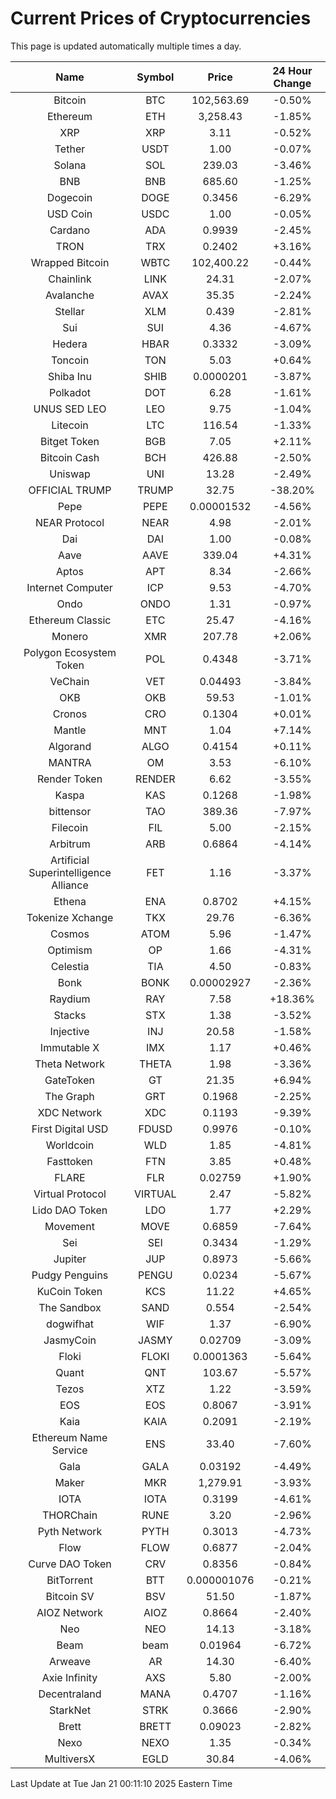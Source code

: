 # Current Prices of Cryptocurrencies
This page is updated automatically multiple times a day.

| Name | Symbol | Price | 24 Hour Change |
| :---: |:---:| :---: | :---: |
| Bitcoin | BTC | 102,563.69 | -0.50% |
| Ethereum | ETH | 3,258.43 | -1.85% |
| XRP | XRP | 3.11 | -0.52% |
| Tether | USDT | 1.00 | -0.07% |
| Solana | SOL | 239.03 | -3.46% |
| BNB | BNB | 685.60 | -1.25% |
| Dogecoin | DOGE | 0.3456 | -6.29% |
| USD Coin | USDC | 1.00 | -0.05% |
| Cardano | ADA | 0.9939 | -2.45% |
| TRON | TRX | 0.2402 | +3.16% |
| Wrapped Bitcoin | WBTC | 102,400.22 | -0.44% |
| Chainlink | LINK | 24.31 | -2.07% |
| Avalanche | AVAX | 35.35 | -2.24% |
| Stellar | XLM | 0.439 | -2.81% |
| Sui | SUI | 4.36 | -4.67% |
| Hedera | HBAR | 0.3332 | -3.09% |
| Toncoin | TON | 5.03 | +0.64% |
| Shiba Inu | SHIB | 0.0000201 | -3.87% |
| Polkadot | DOT | 6.28 | -1.61% |
| UNUS SED LEO | LEO | 9.75 | -1.04% |
| Litecoin | LTC | 116.54 | -1.33% |
| Bitget Token | BGB | 7.05 | +2.11% |
| Bitcoin Cash | BCH | 426.88 | -2.50% |
| Uniswap | UNI | 13.28 | -2.49% |
| OFFICIAL TRUMP | TRUMP | 32.75 | -38.20% |
| Pepe | PEPE | 0.00001532 | -4.56% |
| NEAR Protocol | NEAR | 4.98 | -2.01% |
| Dai | DAI | 1.00 | -0.08% |
| Aave | AAVE | 339.04 | +4.31% |
| Aptos | APT | 8.34 | -2.66% |
| Internet Computer | ICP | 9.53 | -4.70% |
| Ondo | ONDO | 1.31 | -0.97% |
| Ethereum Classic | ETC | 25.47 | -4.16% |
| Monero | XMR | 207.78 | +2.06% |
| Polygon Ecosystem Token | POL | 0.4348 | -3.71% |
| VeChain | VET | 0.04493 | -3.84% |
| OKB | OKB | 59.53 | -1.01% |
| Cronos | CRO | 0.1304 | +0.01% |
| Mantle | MNT | 1.04 | +7.14% |
| Algorand | ALGO | 0.4154 | +0.11% |
| MANTRA | OM | 3.53 | -6.10% |
| Render Token | RENDER | 6.62 | -3.55% |
| Kaspa | KAS | 0.1268 | -1.98% |
| bittensor | TAO | 389.36 | -7.97% |
| Filecoin | FIL | 5.00 | -2.15% |
| Arbitrum | ARB | 0.6864 | -4.14% |
| Artificial Superintelligence Alliance | FET | 1.16 | -3.37% |
| Ethena | ENA | 0.8702 | +4.15% |
| Tokenize Xchange | TKX | 29.76 | -6.36% |
| Cosmos | ATOM | 5.96 | -1.47% |
| Optimism | OP | 1.66 | -4.31% |
| Celestia | TIA | 4.50 | -0.83% |
| Bonk | BONK | 0.00002927 | -2.36% |
| Raydium | RAY | 7.58 | +18.36% |
| Stacks | STX | 1.38 | -3.52% |
| Injective | INJ | 20.58 | -1.58% |
| Immutable X | IMX | 1.17 | +0.46% |
| Theta Network | THETA | 1.98 | -3.36% |
| GateToken | GT | 21.35 | +6.94% |
| The Graph | GRT | 0.1968 | -2.25% |
| XDC Network | XDC | 0.1193 | -9.39% |
| First Digital USD | FDUSD | 0.9976 | -0.10% |
| Worldcoin | WLD | 1.85 | -4.81% |
| Fasttoken | FTN | 3.85 | +0.48% |
| FLARE | FLR | 0.02759 | +1.90% |
| Virtual Protocol | VIRTUAL | 2.47 | -5.82% |
| Lido DAO Token | LDO | 1.77 | +2.29% |
| Movement | MOVE | 0.6859 | -7.64% |
| Sei | SEI | 0.3434 | -1.29% |
| Jupiter | JUP | 0.8973 | -5.66% |
| Pudgy Penguins | PENGU | 0.0234 | -5.67% |
| KuCoin Token | KCS | 11.22 | +4.65% |
| The Sandbox | SAND | 0.554 | -2.54% |
| dogwifhat | WIF | 1.37 | -6.90% |
| JasmyCoin | JASMY | 0.02709 | -3.09% |
| Floki | FLOKI | 0.0001363 | -5.64% |
| Quant | QNT | 103.67 | -5.57% |
| Tezos | XTZ | 1.22 | -3.59% |
| EOS | EOS | 0.8067 | -3.91% |
| Kaia | KAIA | 0.2091 | -2.19% |
| Ethereum Name Service | ENS | 33.40 | -7.60% |
| Gala | GALA | 0.03192 | -4.49% |
| Maker | MKR | 1,279.91 | -3.93% |
| IOTA | IOTA | 0.3199 | -4.61% |
| THORChain | RUNE | 3.20 | -2.96% |
| Pyth Network | PYTH | 0.3013 | -4.73% |
| Flow | FLOW | 0.6877 | -2.04% |
| Curve DAO Token | CRV | 0.8356 | -0.84% |
| BitTorrent | BTT | 0.000001076 | -0.21% |
| Bitcoin SV | BSV | 51.50 | -1.87% |
| AIOZ Network | AIOZ | 0.8664 | -2.40% |
| Neo | NEO | 14.13 | -3.18% |
| Beam | beam | 0.01964 | -6.72% |
| Arweave | AR | 14.30 | -6.40% |
| Axie Infinity | AXS | 5.80 | -2.00% |
| Decentraland | MANA | 0.4707 | -1.16% |
| StarkNet | STRK | 0.3666 | -2.90% |
| Brett | BRETT | 0.09023 | -2.82% |
| Nexo | NEXO | 1.35 | -0.34% |
| MultiversX | EGLD | 30.84 | -4.06% |

Last Update at Tue Jan 21 00:11:10 2025 Eastern Time